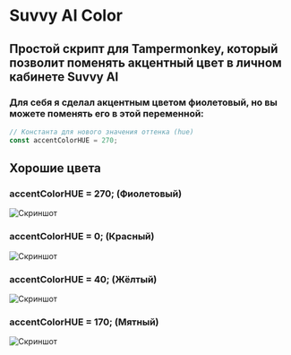# Suvvy AI Color
## Простой скрипт для Tampermonkey, который позволит поменять акцентный цвет в личном кабинете Suvvy AI

### Для себя я сделал акцентным цветом фиолетовый, но вы можете поменять его в этой переменной:
```javascript
// Константа для нового значения оттенка (hue)
const accentColorHUE = 270;
```

## Хорошие цвета
### accentColorHUE = 270; (Фиолетовый)
![Скриншот](https://i.imgur.com/5a36gPO.png)

### accentColorHUE = 0; (Красный)
![Скриншот](https://i.imgur.com/8R2W4CU.png)

### accentColorHUE = 40; (Жёлтый)
![Скриншот](https://i.imgur.com/Dehhe48.png)

### accentColorHUE = 170; (Мятный)
![Скриншот](https://i.imgur.com/jKeExsD.png)